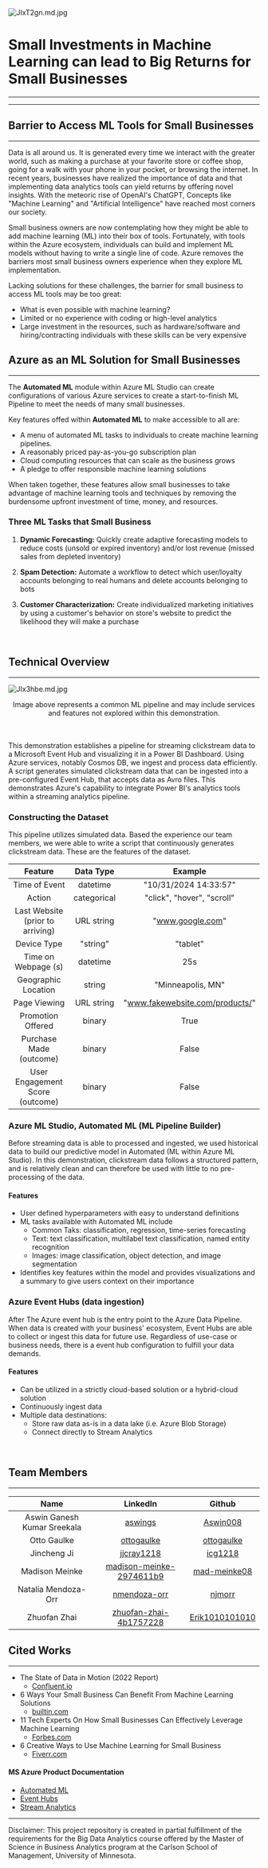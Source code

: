 <img src="https://iili.io/JIxT2gn.md.jpg" alt="JIxT2gn.md.jpg" border="0">

# Small Investments in Machine Learning can lead to Big Returns for Small Businesses
******
******


## Barrier to Access ML Tools for Small Businesses
******
Data is all around us. It is generated every time we interact with the greater world, such as making a purchase at your favorite store or coffee shop, going for a walk with your phone in your pocket, or browsing the internet.  In recent years, businesses have realized the importance of data and that implementing data analytics tools can yield returns by offering novel insights.  With the meteoric rise of OpenAI's ChatGPT, Concepts like "Machine Learning" and "Artificial Intelligence" have reached most corners our society. 

Small business owners are now contemplating how they might be able to add machine learning (ML) into their box of tools.  Fortunately, with tools within the Azure ecosystem, individuals can build and implement ML models without having to write a single line of code.  Azure removes the barriers most small business owners experience when they explore ML implementation. 

Lacking solutions for these challenges, the barrier for small business to access ML tools may be too great:
* What is even possible with machine learning?
* Limited or no experience with coding or high-level analytics
* Large investment in the resources, such as hardware/software and hiring/contracting individuals with these skills can be very expensive


## Azure as an ML Solution for Small Businesses
******
The __Automated ML__ module within Azure ML Studio can create configurations of various Azure services to create a start-to-finish ML Pipeline to meet the needs of many small businesses.

Key features offed within __Automated ML__ to make accessible to all are:

* A menu of automated ML tasks to individuals to create machine learning pipelines.
* A reasonably priced pay-as-you-go subscription plan
* Cloud computing resources that can scale as the business grows
* A pledge to offer responsible machine learning solutions

When taken together, these features allow small businesses to take advantage of machine learning tools and techniques by removing the burdensome upfront investment of time, money, and resources.


### Three ML Tasks that Small Business 

1. __Dynamic Forecasting:__ Quickly create adaptive forecasting models to reduce costs (unsold or expired inventory) and/or lost revenue (missed sales from depleted inventory)

2. __Spam Detection:__ Automate a workflow to detect which user/loyalty accounts belonging to real humans and delete accounts belonging to bots
    
3. __Customer Characterization:__ Create individualized marketing initiatives by using a customer's behavior on store's website to predict the likelihood they will make a purchase 


<br>

## Technical Overview
******
<img src="https://iili.io/JIx3hbe.md.jpg" alt="JIx3hbe.md.jpg" border="0">

<p style="text-align: center;">Image above represents a common ML pipeline and may include services and features not explored within this demonstration.</p>
<br> <br>
This demonstration establishes a pipeline for streaming clickstream data to a Microsoft Event Hub and visualizing it in a Power BI Dashboard. Using Azure services, notably Cosmos DB, we ingest and process data efficiently. A script generates simulated clickstream data that can be ingested into a pre-configured Event Hub, that accepts data as Avro files. This demonstrates Azure's capability to integrate Power BI's analytics tools within a streaming analytics pipeline.

### Constructing the Dataset

This pipeline utilizes simulated data.  Based the experience our team members, we were able to write a script that continuously generates clickstream data.  These are the features of the dataset.

|Feature | Data Type | Example |
| :-----------: | :-----------: | :-----------: |
|Time of Event | datetime | "10/31/2024 14:33:57" |
|Action | categorical | "click", "hover", "scroll"|
|Last Website (prior to arriving) | URL string | "www.google.com"|
|Device Type| "string" | "tablet"|
|Time on Webpage (s)| datetime | 25s |
|Geographic Location | string | "Minneapolis, MN"|
|Page Viewing | URL string | "www.fakewebsite.com/products/"|
|Promotion Offered | binary | True |
|Purchase Made (outcome)| binary | False |
|User Engagement Score (outcome) | binary | False|



### Azure ML Studio, Automated ML (ML Pipeline Builder)
Before streaming data is able to processed and ingested, we used historical data to build our predictive model in Automated (ML within Azure ML Studio).  In this demonstration, clickstream data follows a structured pattern, and is relatively clean and can therefore be used with little to no pre-processing of the data.
#### Features
* User defined hyperparameters with easy to understand definitions
* ML tasks available with Automated ML include
    * Common Taks: classification, regression, time-series forecasting
    * Text: text classification, multilabel text classification, named entity recognition
    * Images: image classification, object detection, and image segmentation
* Identifies key features within the model and provides visualizations and a summary to give users context on their importance   


### Azure Event Hubs (data ingestion)
After The Azure event hub is the entry point to the Azure Data Pipeline.  When data is created with your business' ecosystem, Event Hubs are able to collect or ingest this data for future use.  Regardless of use-case or business needs, there is a event hub configuration to fulfill your data demands.
#### Features
* Can be utilized in a strictly cloud-based solution or a hybrid-cloud solution
* Continuously ingest data
* Multiple data destinations:
    * Store raw data as-is in a data lake (i.e. Azure Blob Storage)
    * Connect directly to Stream Analytics

<br>

## Team Members
******
|Name | LinkedIn | Github |
| :-----------: | :-----------: | :-----------: |
| Aswin Ganesh Kumar Sreekala | <a href="https://www.linkedin.com/in/aswings/">aswings</a> | <a href="https://github.com/Aswin008/">Aswin008</a> |
| Otto Gaulke | <a href="https://www.linkedin.com/in/ottogaulke//">ottogaulke</a> | <a href="https://github.com/ottogaulke">ottogaulke</a> |
| Jincheng Ji | <a href="https://www.linkedin.com/in/jjcray1218/">jjcray1218</a> | <a href="https://github.com/icg1218">icg1218</a> |
| Madison Meinke | <a href="https://www.linkedin.com/in/madison-meinke-2974611b9/">madison-meinke-2974611b9</a> | <a href="https://github.com/mad-meinke08/">mad-meinke08</a> |
| Natalia Mendoza-Orr | <a href="https://www.linkedin.com/in/nmendoza-orr//">nmendoza-orr</a> | <a href="https://github.com/njmorr/">njmorr</a> |
| Zhuofan Zhai | <a href="https://www.linkedin.com/in/zhuofan-zhai-4b1757228/">zhuofan-zhai-4b1757228</a> | <a href="https://github.com/Erik1010101010/">Erik1010101010</a> |

## Cited Works
******
* The State of Data in Motion (2022 Report)
    * <a href="https://static1.squarespace.com/static/5e9491b0c2923c644bacc529/t/62d5ded3727bb8247f3e015c/1658183403823/Confluent-20220512-RPT-Data_in_Motion-ENG+%281%29.pdf">Confluent.io</a>
* 6 Ways Your Small Business Can Benefit From Machine Learning Solutions
    * <a href="https://builtin.com/machine-learning/small-business-benefit-machine-learning">builtin.com</a>
* 11 Tech Experts On How Small Businesses Can Effectively Leverage Machine Learning
    * <a href="https://www.forbes.com/sites/forbestechcouncil/2022/09/09/11-tech-experts-on-how-small-businesses-can-effectively-leverage-machine-learning/?sh=22f7ecc44ff3">Forbes.com</a>
* 6 Creative Ways to Use Machine Learning for Small Business
    * <a href="https://www.fiverr.com/resources/guides/programming-tech/machine-learning-for-smb">Fiverr.com</a>
   


#### MS Azure Product Documentation
* <a href="https://azure.microsoft.com/en-us/products/machine-learning/automatedml/">Automated ML</a>
* <a href="https://azure.microsoft.com/en-us/products/event-hubs">Event Hubs</a>
* <a href="https://azure.microsoft.com/en-us/products/stream-analytics">Stream Analytics</a>



*******
Disclaimer: This project repository is created in partial fulfillment of the requirements
for the Big Data Analytics course offered by the Master of Science in Business Analytics
program at the Carlson School of Management, University of Minnesota.